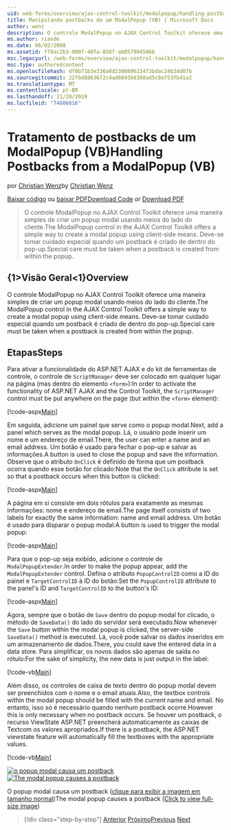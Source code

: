 ```yaml
---
uid: web-forms/overview/ajax-control-toolkit/modalpopup/handling-postbacks-from-a-modalpopup-vb
title: Manipulando postbacks de um ModalPopup (VB) | Microsoft Docs
author: wenz
description: O controle ModalPopup no AJAX Control Toolkit oferece uma maneira simples de criar um popup modal usando meios do lado do cliente. Deve-se tomar cuidado especial quando um PDV...
ms.author: riande
ms.date: 06/02/2008
ms.assetid: f70ac2b3-900f-40fa-858f-ab057904506b
msc.legacyurl: /web-forms/overview/ajax-control-toolkit/modalpopup/handling-postbacks-from-a-modalpopup-vb
msc.type: authoredcontent
ms.openlocfilehash: df0b71b3e336a0d230869623473bdac24b3dd07b
ms.sourcegitcommit: 22fbd8863672c4ad6693b8388ad5c8e753fb41a2
ms.translationtype: MT
ms.contentlocale: pt-BR
ms.lasthandoff: 11/28/2019
ms.locfileid: "74606616"
---
```

# <a name="handling-postbacks-from-a-modalpopup-vb"></a><span data-ttu-id="c12b6-104">Tratamento de postbacks de um ModalPopup (VB)</span><span class="sxs-lookup"><span data-stu-id="c12b6-104">Handling Postbacks from a ModalPopup (VB)</span></span>

<span data-ttu-id="c12b6-105">por [Christian Wenz](https://github.com/wenz)</span><span class="sxs-lookup"><span data-stu-id="c12b6-105">by [Christian Wenz](https://github.com/wenz)</span></span>

<span data-ttu-id="c12b6-106">[Baixar código](https://download.microsoft.com/download/2/4/0/24052038-f942-4336-905b-b60ae56f0dd5/ModalPopup3.vb.zip) ou [baixar PDF](https://download.microsoft.com/download/b/6/a/b6ae89ee-df69-4c87-9bfb-ad1eb2b23373/modalpopup3VB.pdf)</span><span class="sxs-lookup"><span data-stu-id="c12b6-106">[Download Code](https://download.microsoft.com/download/2/4/0/24052038-f942-4336-905b-b60ae56f0dd5/ModalPopup3.vb.zip) or [Download PDF](https://download.microsoft.com/download/b/6/a/b6ae89ee-df69-4c87-9bfb-ad1eb2b23373/modalpopup3VB.pdf)</span></span>

> <span data-ttu-id="c12b6-107">O controle ModalPopup no AJAX Control Toolkit oferece uma maneira simples de criar um popup modal usando meios do lado do cliente.</span><span class="sxs-lookup"><span data-stu-id="c12b6-107">The ModalPopup control in the AJAX Control Toolkit offers a simple way to create a modal popup using client-side means.</span></span> <span data-ttu-id="c12b6-108">Deve-se tomar cuidado especial quando um postback é criado de dentro do pop-up.</span><span class="sxs-lookup"><span data-stu-id="c12b6-108">Special care must be taken when a postback is created from within the popup.</span></span>

## <a name="overview"></a><span data-ttu-id="c12b6-109">{1&gt;Visão Geral&lt;1}</span><span class="sxs-lookup"><span data-stu-id="c12b6-109">Overview</span></span>

<span data-ttu-id="c12b6-110">O controle ModalPopup no AJAX Control Toolkit oferece uma maneira simples de criar um popup modal usando meios do lado do cliente.</span><span class="sxs-lookup"><span data-stu-id="c12b6-110">The ModalPopup control in the AJAX Control Toolkit offers a simple way to create a modal popup using client-side means.</span></span> <span data-ttu-id="c12b6-111">Deve-se tomar cuidado especial quando um postback é criado de dentro do pop-up.</span><span class="sxs-lookup"><span data-stu-id="c12b6-111">Special care must be taken when a postback is created from within the popup.</span></span>

## <a name="steps"></a><span data-ttu-id="c12b6-112">Etapas</span><span class="sxs-lookup"><span data-stu-id="c12b6-112">Steps</span></span>

<span data-ttu-id="c12b6-113">Para ativar a funcionalidade do ASP.NET AJAX e do kit de ferramentas de controle, o controle de `ScriptManager` deve ser colocado em qualquer lugar na página (mas dentro do elemento `<form>`):</span><span class="sxs-lookup"><span data-stu-id="c12b6-113">In order to activate the functionality of ASP.NET AJAX and the Control Toolkit, the `ScriptManager` control must be put anywhere on the page (but within the `<form>` element):</span></span>

[!code-aspx[Main](handling-postbacks-from-a-modalpopup-vb/samples/sample1.aspx)]

<span data-ttu-id="c12b6-114">Em seguida, adicione um painel que serve como o popup modal.</span><span class="sxs-lookup"><span data-stu-id="c12b6-114">Next, add a panel which serves as the modal popup.</span></span> <span data-ttu-id="c12b6-115">Lá, o usuário pode inserir um nome e um endereço de email.</span><span class="sxs-lookup"><span data-stu-id="c12b6-115">There, the user can enter a name and an email address.</span></span> <span data-ttu-id="c12b6-116">Um botão é usado para fechar o pop-up e salvar as informações.</span><span class="sxs-lookup"><span data-stu-id="c12b6-116">A button is used to close the popup and save the information.</span></span> <span data-ttu-id="c12b6-117">Observe que o atributo `OnClick` é definido de forma que um postback ocorra quando esse botão for clicado:</span><span class="sxs-lookup"><span data-stu-id="c12b6-117">Note that the `OnClick` attribute is set so that a postback occurs when this button is clicked:</span></span>

[!code-aspx[Main](handling-postbacks-from-a-modalpopup-vb/samples/sample2.aspx)]

<span data-ttu-id="c12b6-118">A página em si consiste em dois rótulos para exatamente as mesmas informações: nome e endereço de email.</span><span class="sxs-lookup"><span data-stu-id="c12b6-118">The page itself consists of two labels for exactly the same information: name and email address.</span></span> <span data-ttu-id="c12b6-119">Um botão é usado para disparar o popup modal:</span><span class="sxs-lookup"><span data-stu-id="c12b6-119">A button is used to trigger the modal popup:</span></span>

[!code-aspx[Main](handling-postbacks-from-a-modalpopup-vb/samples/sample3.aspx)]

<span data-ttu-id="c12b6-120">Para que o pop-up seja exibido, adicione o controle de `ModalPopupExtender`.</span><span class="sxs-lookup"><span data-stu-id="c12b6-120">In order to make the popup appear, add the `ModalPopupExtender` control.</span></span> <span data-ttu-id="c12b6-121">Defina o atributo `PopupControlID` como a ID do painel e `TargetControlID` à ID do botão:</span><span class="sxs-lookup"><span data-stu-id="c12b6-121">Set the `PopupControlID` attribute to the panel's ID and `TargetControlID` to the button's ID:</span></span>

[!code-aspx[Main](handling-postbacks-from-a-modalpopup-vb/samples/sample4.aspx)]

<span data-ttu-id="c12b6-122">Agora, sempre que o botão de `Save` dentro do popup modal for clicado, o método de `SaveData()` do lado do servidor será executado.</span><span class="sxs-lookup"><span data-stu-id="c12b6-122">Now whenever the `Save` button within the modal popup is clicked, the server-side `SaveData()` method is executed.</span></span> <span data-ttu-id="c12b6-123">Lá, você pode salvar os dados inseridos em um armazenamento de dados.</span><span class="sxs-lookup"><span data-stu-id="c12b6-123">There, you could save the entered data in a data store.</span></span> <span data-ttu-id="c12b6-124">Para simplificar, os novos dados são apenas de saída no rótulo:</span><span class="sxs-lookup"><span data-stu-id="c12b6-124">For the sake of simplicity, the new data is just output in the label:</span></span>

[!code-vb[Main](handling-postbacks-from-a-modalpopup-vb/samples/sample5.vb)]

<span data-ttu-id="c12b6-125">Além disso, os controles de caixa de texto dentro do popup modal devem ser preenchidos com o nome e o email atuais.</span><span class="sxs-lookup"><span data-stu-id="c12b6-125">Also, the textbox controls within the modal popup should be filled with the current name and email.</span></span> <span data-ttu-id="c12b6-126">No entanto, isso só é necessário quando nenhum postback ocorre.</span><span class="sxs-lookup"><span data-stu-id="c12b6-126">However this is only necessary when no postback occurs.</span></span> <span data-ttu-id="c12b6-127">Se houver um postback, o recurso ViewState ASP.NET preencherá automaticamente as caixas de Textcom os valores apropriados.</span><span class="sxs-lookup"><span data-stu-id="c12b6-127">If there is a postback, the ASP.NET viewstate feature will automatically fill the textboxes with the appropriate values.</span></span>

[!code-vb[Main](handling-postbacks-from-a-modalpopup-vb/samples/sample6.vb)]

<span data-ttu-id="c12b6-128">[![o popup modal causa um postback](handling-postbacks-from-a-modalpopup-vb/_static/image2.png)](handling-postbacks-from-a-modalpopup-vb/_static/image1.png)</span><span class="sxs-lookup"><span data-stu-id="c12b6-128">[![The modal popup causes a postback](handling-postbacks-from-a-modalpopup-vb/_static/image2.png)](handling-postbacks-from-a-modalpopup-vb/_static/image1.png)</span></span>

<span data-ttu-id="c12b6-129">O popup modal causa um postback ([clique para exibir a imagem em tamanho normal](handling-postbacks-from-a-modalpopup-vb/_static/image3.png))</span><span class="sxs-lookup"><span data-stu-id="c12b6-129">The modal popup causes a postback ([Click to view full-size image](handling-postbacks-from-a-modalpopup-vb/_static/image3.png))</span></span>

> [!div class="step-by-step"]
> <span data-ttu-id="c12b6-130">[Anterior](using-modalpopup-with-a-repeater-control-vb.md)
> [Próximo](positioning-a-modalpopup-vb.md)</span><span class="sxs-lookup"><span data-stu-id="c12b6-130">[Previous](using-modalpopup-with-a-repeater-control-vb.md)
[Next](positioning-a-modalpopup-vb.md)</span></span>
